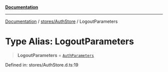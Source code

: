 [**Documentation**](../../../index.md)

***

[Documentation](../../../index.md) / [stores/AuthStore](../index.md) / LogoutParameters

# Type Alias: LogoutParameters

> **LogoutParameters** = [`AuthParameters`](../interfaces/AuthParameters.md)

Defined in: stores/AuthStore.d.ts:19
